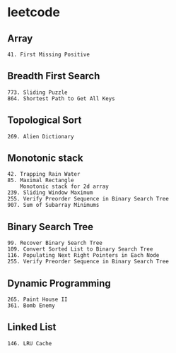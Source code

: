 # leetcode
## Array
```
41. First Missing Positive
```
## Breadth First Search
```
773. Sliding Puzzle
864. Shortest Path to Get All Keys
```
## Topological Sort
```
269. Alien Dictionary
```
## Monotonic stack
```
42. Trapping Rain Water
85. Maximal Rectangle
    Monotonic stack for 2d array
239. Sliding Window Maximum
255. Verify Preorder Sequence in Binary Search Tree
907. Sum of Subarray Minimums
```
## Binary Search Tree
```
99. Recover Binary Search Tree
109. Convert Sorted List to Binary Search Tree
116. Populating Next Right Pointers in Each Node
255. Verify Preorder Sequence in Binary Search Tree
```
## Dynamic Programming
```
265. Paint House II
361. Bomb Enemy
```
## Linked List
```
146. LRU Cache
```
